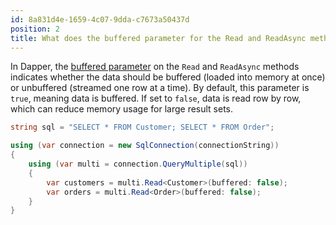 ```yaml
---
id: 8a831d4e-1659-4c07-9dda-c7673a50437d
position: 2
title: What does the buffered parameter for the Read and ReadAsync methods in Dapper?
---
```


In Dapper, the [buffered parameter](/misc/buffered-unbuffered) on the `Read` and `ReadAsync` methods indicates whether the data should be buffered (loaded into memory at once) or unbuffered (streamed one row at a time). By default, this parameter is `true`, meaning data is buffered. If set to `false`, data is read row by row, which can reduce memory usage for large result sets.

```csharp
string sql = "SELECT * FROM Customer; SELECT * FROM Order";

using (var connection = new SqlConnection(connectionString))
{
    using (var multi = connection.QueryMultiple(sql))
    {
        var customers = multi.Read<Customer>(buffered: false);
        var orders = multi.Read<Order>(buffered: false);
    }
}
```